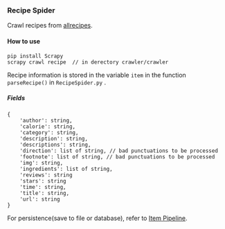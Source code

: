 ### Recipe Spider

Crawl recipes from [allrecipes](allrecipes.com).

#### How to use

```
pip install Scrapy
scrapy crawl recipe  // in derectory crawler/crawler
```

Recipe information is stored in the variable `item` in the function `parseRecipe()` in `RecipeSpider.py` .

##### Fields

```
{
    'author': string,
    'calorie': string,
    'category': string,
    'description': string,
    'descriptions': string,
    'direction': list of string, // bad punctuations to be processed
    'footnote': list of string, // bad punctuations to be processed
	'img': string,
	'ingredients': list of string,
	'reviews': string
	'stars': string
	'time': string,
	'title': string,
	'url': string
}
```

For persistence(save to file or database), refer to [Item Pipeline](https://doc.scrapy.org/en/latest/topics/item-pipeline.html).

